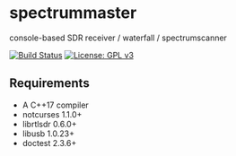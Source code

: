 # spectrummaster
console-based SDR receiver / waterfall / spectrumscanner

[![Build Status](https://drone.dsscaw.com:4443/api/badges/dankamongmen/spectrummaster/status.svg)](https://drone.dsscaw.com:4443/dankamongmen/spectrummaster)
[![License: GPL v3](https://img.shields.io/badge/License-GPLv3-blue.svg)](https://www.gnu.org/licenses/gpl-3.0)

## Requirements

* A C++17 compiler
* notcurses 1.1.0+
* librtlsdr 0.6.0+
* libusb 1.0.23+
* doctest 2.3.6+
